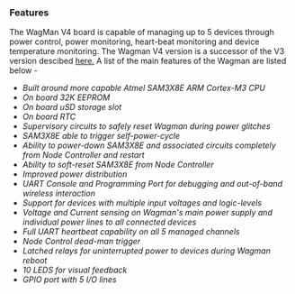### Features

The WagMan V4 board is capable of managing up to 5 devices through power control, power monitoring,
heart-beat monitoring and device temperature monitoring. The Wagman V4 version is a successor of the
V3 version descibed [here.](https://github.com/waggle-sensor/wagman/blob/develop/v3/README.md) A list
of the main features of the Wagman are listed below - 
  * *Built around more capable Atmel SAM3X8E ARM Cortex-M3 CPU*
  * *On board 32K EEPROM*
  * *On board uSD storage slot*
  * *On board RTC*
  * *Supervisory circuits to safely reset Wagman during power glitches*
  * *SAM3X8E able to trigger self-power-cycle*
  * *Ability to power-down SAM3X8E and associated circuits completely from Node Controller and restart*
  * *Ability to soft-reset SAM3X8E from Node Controller*
  * *Improved power distribution*
  * *UART Console and Programming Port for debugging and out-of-band wireless interaction*
  * *Support for devices with multiple input voltages and logic-levels*
  * *Voltage and Current sensing on Wagman's main power supply and individual power lines to all connected devices*
  * *Full UART heartbeat capability on all 5 managed channels*
  * *Node Control dead-man trigger*
  * *Latched relays for uninterrupted power to devices during Wagman reboot*
  * *10 LEDS for visual feedback*
  * *GPIO port with 5 I/O lines*
  
    

